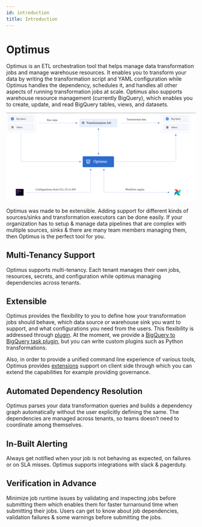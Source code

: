 ```yaml
---
id: introduction
title: Introduction
---
```


# Optimus

Optimus is an ETL orchestration tool that helps manage data transformation jobs and manage warehouse resources.
It enables you to transform your data by writing the transformation script and YAML configuration while Optimus handles
the dependency, schedules it, and handles all other aspects of running transformation jobs at scale. Optimus also supports
warehouse resource management (currently BigQuery), which enables you to create, update, and read BigQuery tables, views, and datasets.

![High Level Optimus Diagram](/img/docs/OptimusIntro.png "OptimusIntro")

Optimus was made to be extensible. Adding support for different kinds of sources/sinks and transformation executors
can be done easily. If your organization has to setup & manage data pipelines that are complex with multiple sources,
sinks & there are many team members managing them, then Optimus is the perfect tool for you.

## Multi-Tenancy Support

Optimus supports multi-tenancy. Each tenant manages their own jobs, resources, secrets, and configuration while optimus
managing dependencies across tenants.

## Extensible

Optimus provides the flexibility to you to define how your transformation jobs should behave, which data source or
warehouse sink you want to support, and what configurations you need from the users. This flexibility is addressed
through [plugin](concepts/plugin.md). At the moment, we provide a [BigQuery to BigQuery task plugin](https://github.com/raystack/transformers/tree/main/task/bq2bq),
but you can write custom plugins such as Python transformations.

Also, in order to provide a unified command line experience of various tools, Optimus provides [extensions](client-guide/work-with-extension.md)
support on client side through which you can extend the capabilities for example providing governance.

## Automated Dependency Resolution

Optimus parses your data transformation queries and builds a dependency graph automatically without the user explicitly
defining the same. The dependencies are managed across tenants, so teams doesn’t need to coordinate among themselves.

## In-Built Alerting

Always get notified when your job is not behaving as expected, on failures or on SLA misses. Optimus supports
integrations with slack & pagerduty.

## Verification in Advance

Minimize job runtime issues by validating and inspecting jobs before submitting them which enables them for faster
turnaround time when submitting their jobs. Users can get to know about job dependencies, validation failures & some
warnings before submitting the jobs.
